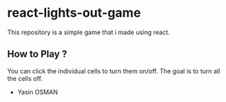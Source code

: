 # react-lights-out-game

This repository is a simple game that i made using react.

## How to Play ?
You can click the individual cells to turn them on/off. The goal is to turn all the cells off.

- Yasin OSMAN
